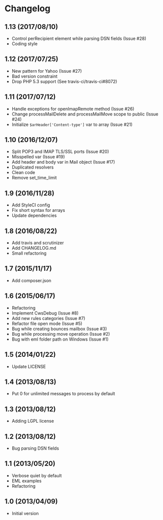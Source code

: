 # Changelog

## 1.13 (2017/08/10)

* Control perRecipient element while parsing DSN fields (Issue #28)
* Coding style

## 1.12 (2017/07/25)

* New pattern for Yahoo (Issue #27)
* Bad version constraint
* Drop PHP 5.3 support (See travis-ci/travis-ci#8072)

## 1.11 (2017/07/12)

* Handle exceptions for openImapRemote method (Issue #26)
* Change processMailDelete and processMailMove scope to public (Issue #24)
* Initialize `$arHeader['Content-type']` var to array (Issue #21)

## 1.10 (2016/12/07)

* Split POP3 and IMAP TLS/SSL ports (Issue #20)
* Misspelled var (Issue #19)
* Add header and body var in Mail object (Issue #17)
* Duplicated resolvers
* Clean code
* Remove set_time_limit

## 1.9 (2016/11/28)

* Add StyleCI config
* Fix short syntax for arrays
* Update dependencies

## 1.8 (2016/08/22)

* Add travis and scrutinizer
* Add CHANGELOG.md
* Small refactoring

## 1.7 (2015/11/17)

* Add composer.json

## 1.6 (2015/06/17)

* Refactoring
* Implement CwsDebug (Issue #8)
* Add new rules categories (Issue #7)
* Refactor file open mode (Issue #5)
* Bug while creating bounces mailbox (Issue #3)
* Bug while processing move operation (Issue #2)
* Bug with eml folder path on Windows (Issue #1)

## 1.5 (2014/01/22)

* Update LICENSE

## 1.4 (2013/08/13)

* Put 0 for unlimited messages to process by default

## 1.3 (2013/08/12)

* Adding LGPL license

## 1.2 (2013/08/12)

* Bug parsing DSN fields

## 1.1 (2013/05/20)

* Verbose quiet by default
* EML examples
* Refactoring

## 1.0 (2013/04/09)

* Initial version
